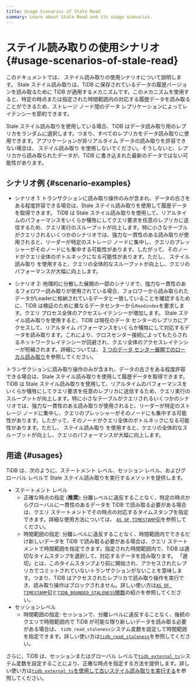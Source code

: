 ```yaml
---
title: Usage Scenarios of Stale Read
summary: Learn about Stale Read and its usage scenarios.
---
```


# ステイル読み取りの使用シナリオ {#usage-scenarios-of-stale-read}

このドキュメントでは、 ステイル読み取りの使用シナリオについて説明します。 Stale ステイル読み取りは、TiDB に保存されているデータの履歴バージョンを読み取るために TiDB が適用するメカニズムです。このメカニズムを使用すると、特定の時点または指定された時間範囲内の対応する履歴データを読み取ることができるため、ストレージ ノード間のデータ レプリケーションによってレイテンシーを節約できます。

Stale ステイル読み取りを使用している場合、TiDB はデータ読み取り用のレプリカをランダムに選択します。つまり、すべてのレプリカをデータ読み取りに使用できます。アプリケーションが非リアルタイム データの読み取りを許容できない場合は、 ステイル読み取り を使用しないでください。そうしないと、レプリカから読み取られたデータが、TiDB に書き込まれた最新のデータではない可能性があります。

## シナリオ例 {#scenario-examples}

<CustomContent platform="tidb">

-   シナリオ 1: トランザクションに読み取り操作のみが含まれ、データの古さをある程度許容できる場合は、Stale ステイル読み取りを使用して履歴データを取得できます。 TiDB は Stale ステイル読み取りを使用して、リアルタイムのパフォーマンスをいくらか犠牲にしてクエリ要求を任意のレプリカに送信するため、クエリ実行のスループットが向上します。特に小さなテーブルがクエリされるいくつかのシナリオでは、強力な一貫性のある読み取りが使用されると、リーダーが特定のストレージ ノードに集中し、クエリのプレッシャーがそのノードにも集中する可能性があります。したがって、そのノードがクエリ全体のボトルネックになる可能性があります。ただし、 ステイル読み取り を使用すると、クエリの全体的なスループットが向上し、クエリのパフォーマンスが大幅に向上します。

-   シナリオ 2: 地理的に分散した展開の一部のシナリオで、強力な一貫性のあるフォロワー読み取りが使用されている場合、フォロワーから読み取られたデータがLeaderに格納されているデータと一致していることを確認するために、TiDB は検証のために異なるデータセンターから`Readindex`を要求します。クエリ プロセス全体のアクセスレイテンシーが増加します。 Stale ステイル読み取りを使用すると、TiDB は現在のデータ センターのレプリカにアクセスして、リアルタイム パフォーマンスをいくらか犠牲にして対応するデータを読み取ります。これにより、クロスセンター接続によってもたらされるネットワークレイテンシーが回避され、クエリ全体のアクセスレイテンシーが短縮されます。詳細については、 [3 つのデータ センター展開でのローカル読み取り](/best-practices/three-dc-local-read.md)を参照してください。

</CustomContent>

<CustomContent platform="tidb-cloud">

トランザクションに読み取り操作のみが含まれ、データの古さをある程度許容できる場合は、Stale ステイル読み取りを使用して履歴データを取得できます。 TiDB は Stale ステイル読み取りを使用して、リアルタイムのパフォーマンスをいくらか犠牲にしてクエリ要求を任意のレプリカに送信するため、クエリ実行のスループットが向上します。特に小さなテーブルがクエリされるいくつかのシナリオでは、強力な一貫性のある読み取りが使用されると、リーダーが特定のストレージ ノードに集中し、クエリのプレッシャーがそのノードにも集中する可能性があります。したがって、そのノードがクエリ全体のボトルネックになる可能性があります。ただし、 ステイル読み取り を使用すると、クエリの全体的なスループットが向上し、クエリのパフォーマンスが大幅に向上します。

</CustomContent>

## 用途 {#usages}

TiDB は、次のように、ステートメント レベル、セッション レベル、およびグローバル レベルで Stale ステイル読み取りを実行するメソッドを提供します。

-   ステートメント レベル
    -   正確な時点の指定 (**推奨**): 分離レベルに違反することなく、特定の時点からグローバルに一貫性のあるデータを TiDB で読み取る必要がある場合は、クエリ ステートメントでその時点の対応するタイムスタンプを指定できます。詳細な使用方法については、 [`AS OF TIMESTAMP`句](/as-of-timestamp.md#syntax)を参照してください。
    -   時間範囲の指定: 分離レベルに違反することなく、時間範囲内でできるだけ新しいデータを TiDB で読み取る必要がある場合は、クエリ ステートメントで時間範囲を指定できます。指定された時間範囲内で、TiDB は適切なタイムスタンプを選択して、対応するデータを読み取ります。 「適切」とは、このタイムスタンプより前に開始され、アクセスされたレプリカでコミットされていないトランザクションがないことを意味します。つまり、TiDB はアクセスされたレプリカで読み取り操作を実行でき、読み取り操作はブロックされません。詳しい使い方は[`AS OF TIMESTAMP`句](/as-of-timestamp.md#syntax)と[`TIDB_BOUNDED_STALENESS`関数](/as-of-timestamp.md#syntax)の紹介を参照してください。
-   セッションレベル
    -   時間範囲の指定: セッションで、分離レベルに違反することなく、後続のクエリで時間範囲内で TiDB が可能な限り新しいデータを読み取る必要がある場合は、 `tidb_read_staleness`システム変数を設定して時間範囲を指定できます。詳しい使い方は[`tidb_read_staleness`](/tidb-read-staleness.md)を参照してください。

<CustomContent platform="tidb">

さらに、TiDB は、セッションまたはグローバル レベルで[`tidb_external_ts`](/system-variables.md#tidb_external_ts-new-in-v640)システム変数を設定することにより、正確な時点を指定する方法を提供します。詳しい使い方は[`tidb_external_ts`を使用して古いステイル読み取りを実行する](/tidb-external-ts.md)を参照してください。

</CustomContent>
